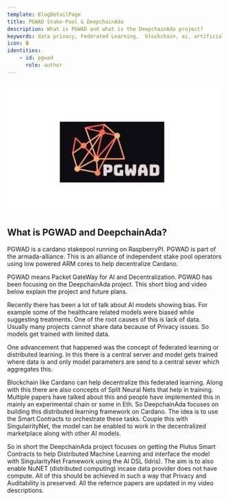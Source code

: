 ```yaml
---
template: BlogDetailPage
title: PGWAD Stake-Pool & DeepchainAda
description: What is PGWAD and what is the DeepchainAda project?
keywords: data privacy, Federated Learning,  blockchain, ai, artificial intelligence
icon: 🔒
identities: 
    - id: pgwad
      role: author
---
```


##
![PGWAD](https://github.com/pgwadapool/poolpage/blob/main/logo.JPG?raw=true)
##

## What is PGWAD and DeepchainAda?
PGWAD is a cardano stakepool running on RaspberryPI. PGWAD is part of the armada-alliance. This is an alliance of independent stake pool operators using low powered ARM cores to help decentralize Cardano.

PGWAD means Packet GateWay for AI and Decentralization. PGWAD has been focusing on the DeepchainAda project. This short blog and video below explain the project and future plans.

Recently there has been a lot of talk about AI  models showing bias. For example some of the healthcare related models were biased while suggesting treatments. One of the root causes of this is lack of data. Usually many projects cannot share data because of Privacy issues. So models get trained with limited data.

One advancement that happened was the concept of federated learning or distributed learning. In this there is a central server and model gets trained where data is and only model parameters are send to a central sever which aggregates this. 

Blockchain like Cardano can help decentralize this federated learning. Along with this there are also concepts of Split Neural Nets that help in training. Multiple papers have talked about this and people have implemented this in mainly an experimental chain or some in Eth. So DeepchainAda focuses on building this distributed learning framework on Cardano. The idea is to use the Smart Contracts to orchestrate these tasks. Couple this with SingulairityNet, the model can be enabled to work in the decentralized marketplace along with other AI models. 

So in short the DeepchainAda project focuses on getting the Plutus Smart Contracts to help Distributed Machine Learning and interface the model with SingularityNet Framework using the AI DSL (Idris). The aim is to also enable NuNET (distributed computing) incase data provider does not have compute. All of this should be achieved in such a way that Privacy and Auditability is preserved. All the refernce papers are updated in my video descriptions.

<YoutubeVideo url="https://www.youtube.com/watch?v=RhDvS8e7YLQ&t=1165s" />
